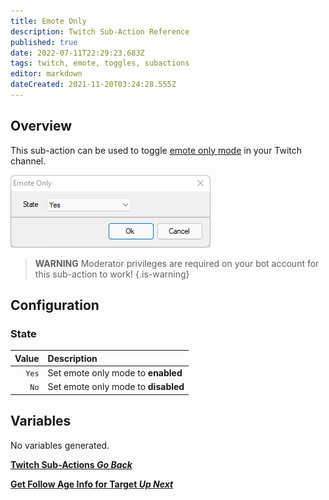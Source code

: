```yaml
---
title: Emote Only 
description: Twitch Sub-Action Reference
published: true
date: 2022-07-11T22:29:23.683Z
tags: twitch, emote, toggles, subactions
editor: markdown
dateCreated: 2021-11-20T03:24:28.555Z
---
```


## Overview

This sub-action can be used to toggle [emote only mode](https://help.twitch.tv/s/article/how-to-manage-harassment-in-chat?language=en_US#EnableEmoteOnlyMode) in your Twitch channel. 

![emote_only.png](/emote_only.png)

> **WARNING**
> Moderator privileges are required on your bot account for this sub-action to work!
{.is-warning}


## Configuration

### State

| Value | Description |
|------:|:------------|
`Yes` | Set emote only mode to **enabled**
`No` | Set emote only mode to **disabled**

## Variables
No variables generated.


<section class="btn-grid my-5">
    
  [<i class="mdi mdi-chevron-left"></i>**Twitch Sub-Actions *Go Back***](/en/Sub-Actions/Twitch)
  
  [<i class="mdi mdi-twitch text--twitch"></i>**Get Follow Age Info for Target *Up Next***](/en/Sub-Actions/Twitch/Get-Follow-Age)
  
</section>
